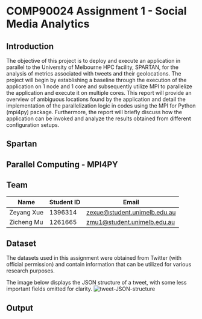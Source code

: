 # COMP90024 Assignment 1 - Social Media Analytics

## Introduction
The objective of this project is to deploy and execute an application in parallel to the University
of Melbourne HPC facility, SPARTAN, for the analysis of metrics associated with tweets and
their geolocations. The project will begin by establishing a baseline through the execution of
the application on 1 node and 1 core and subsequently utilize MPI to parallelize the application
and execute it on multiple cores. This report will provide an overview of ambiguous locations
found by the application and detail the implementation of the parallelization logic in codes
using the MPI for Python (mpi4py) package. Furthermore, the report will briefly discuss how
the application can be invoked and analyze the results obtained from different configuration
setups.

## Spartan

## Parallel Computing - MPI4PY

## Team 
| Name       	| Student ID 	| Email                          	|
|------------	|------------	|--------------------------------	|
| Zeyang Xue  | 1396314   	| zexue@student.unimelb.edu.au 	|
| Zicheng Mu 	| 1261665    	| zmu1@student.unimelb.edu.au    	|

## Dataset
The datasets used in this assignment were obtained from Twitter (with official permission) and contain information that can be utilized for various research purposes.

The image below displays the JSON structure of a tweet, with some less important fields omitted for clarity.
![tweet-JSON-structure](https://github.com/jo-muuuuuu/Twitter-Analysis-on-HPC-Platform/assets/142861960/b2535802-1150-47d8-bfc8-e7d37de74846)

## Output
